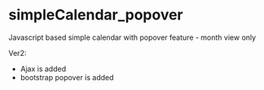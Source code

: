 # simpleCalendar_popover
Javascript based simple calendar with popover feature - month view only

Ver2:
- Ajax is added
- bootstrap popover is added
